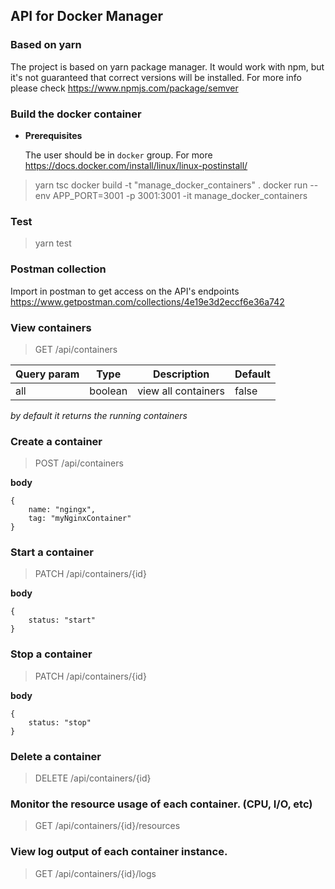 ## API for Docker Manager

### Based on yarn
The project is based on yarn package manager. It would work with npm, but it's not guaranteed that correct versions will be installed. For more info please check https://www.npmjs.com/package/semver

### Build the docker container

- **Prerequisites**
  
  The user should be in `docker` group. For more https://docs.docker.com/install/linux/linux-postinstall/

> yarn tsc
> docker build -t "manage_docker_containers" .
> docker run --env APP_PORT=3001 -p 3001:3001 -it manage_docker_containers

### Test
> yarn test

### Postman collection
Import in postman to get access on the API's endpoints https://www.getpostman.com/collections/4e19e3d2eccf6e36a742

### View containers
> GET /api/containers

|Query param|Type           |Description        |Default|
|-----------|---------------|-------------------|-------|
|all        |boolean        |view all containers|false  |

*by default it returns the running containers*

### Create a container
> POST /api/containers

**body**
```
{
    name: "ngingx",
    tag: "myNginxContainer"
}
```

### Start a container
> PATCH /api/containers/{id}

**body**
```
{
    status: "start"
}
```

### Stop a container
> PATCH /api/containers/{id}

**body**
```
{
    status: "stop"
}
```

### Delete a container
> DELETE /api/containers/{id}

### Monitor the resource usage of each container. (CPU, I/O, etc)
> GET /api/containers/{id}/resources

### View log output of each container instance.
> GET /api/containers/{id}/logs
